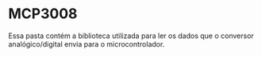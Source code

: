 # MCP3008
Essa pasta contém a biblioteca utilizada para ler os dados que o conversor analógico/digital envia para o microcontrolador.